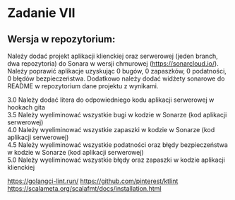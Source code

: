 # Zadanie VII

## Wersja w repozytorium:

Należy dodać projekt aplikacji klienckiej oraz serwerowej (jeden
branch, dwa repozytoria) do Sonara w wersji chmurowej
(https://sonarcloud.io/). Należy poprawić aplikacje uzyskując 0 bugów,
0 zapaszków, 0 podatności, 0 błędów bezpieczeństwa. Dodatkowo należy
dodać widżety sonarowe do README w repozytorium dane projektu z
wynikami.  

3.0 Należy dodać litera do odpowiedniego kodu aplikacji serwerowej w
hookach gita  
3.5 Należy wyeliminować wszystkie bugi w kodzie w Sonarze (kod
aplikacji serwerowej)  
4.0 Należy wyeliminować wszystkie zapaszki w kodzie w Sonarze (kod
aplikacji serwerowej)  
4.5 Należy wyeliminować wszystkie podatności oraz błędy bezpieczeństwa
w kodzie w Sonarze (kod aplikacji serwerowej)  
5.0 Należy wyeliminować wszystkie błędy oraz zapaszki w kodzie
aplikacji klienckiej

https://golangci-lint.run/
https://github.com/pinterest/ktlint
https://scalameta.org/scalafmt/docs/installation.html


